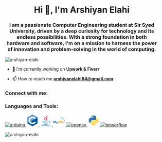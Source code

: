 <h1 align="center">Hi 👋, I'm Arshiyan Elahi</h1>
<h3 align="center">I am a passionate Computer Engineering student at Sir Syed University, driven by a deep curiosity for technology and its endless possibilities. With a strong foundation in both hardware and software, I'm on a mission to harness the power of innovation and problem-solving in the world of computing.</h3>

<p align="left"> <img src="https://komarev.com/ghpvc/?username=arshiyan-elahi&label=Profile%20views&color=0e75b6&style=flat" alt="arshiyan-elahi" /> </p>

- 🔭 I’m currently working on **Upwork & Fiverr**

- 📫 How to reach me **arshiyanelahi84@gmail.com**

<h3 align="left">Connect with me:</h3>
<p align="left">
</p>

<h3 align="left">Languages and Tools:</h3>
<p align="left"> <a href="https://www.arduino.cc/" target="_blank" rel="noreferrer"> <img src="https://cdn.worldvectorlogo.com/logos/arduino-1.svg" alt="arduino" width="40" height="40"/> </a> <a href="https://www.cprogramming.com/" target="_blank" rel="noreferrer"> <img src="https://raw.githubusercontent.com/devicons/devicon/master/icons/c/c-original.svg" alt="c" width="40" height="40"/> </a> <a href="https://www.java.com" target="_blank" rel="noreferrer"> <img src="https://raw.githubusercontent.com/devicons/devicon/master/icons/java/java-original.svg" alt="java" width="40" height="40"/> </a> <a href="https://www.mysql.com/" target="_blank" rel="noreferrer"> <img src="https://raw.githubusercontent.com/devicons/devicon/master/icons/mysql/mysql-original-wordmark.svg" alt="mysql" width="40" height="40"/> </a> <a href="https://opencv.org/" target="_blank" rel="noreferrer"> <img src="https://www.vectorlogo.zone/logos/opencv/opencv-icon.svg" alt="opencv" width="40" height="40"/> </a> <a href="https://www.python.org" target="_blank" rel="noreferrer"> <img src="https://raw.githubusercontent.com/devicons/devicon/master/icons/python/python-original.svg" alt="python" width="40" height="40"/> </a> <a href="https://www.tensorflow.org" target="_blank" rel="noreferrer"> <img src="https://www.vectorlogo.zone/logos/tensorflow/tensorflow-icon.svg" alt="tensorflow" width="40" height="40"/> </a> </p>

<p><img align="center" src="https://github-readme-stats.vercel.app/api/top-langs?username=arshiyan-elahi&show_icons=true&locale=en&layout=compact" alt="arshiyan-elahi" /></p>
